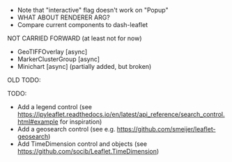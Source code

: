 * Note that "interactive" flag doesn't work on "Popup"
* WHAT ABOUT RENDERER ARG?
* Compare current components to dash-leaflet

NOT CARRIED FORWARD (at least not for now)

* GeoTIFFOverlay [async]        
* MarkerClusterGroup [async]
* Minichart [async] (partially added, but broken)

OLD TODO:

TODO:

* Add a legend control (see https://ipyleaflet.readthedocs.io/en/latest/api_reference/search_control.html#example for inspiration)
* Add a geosearch control (see e.g. https://github.com/smeijer/leaflet-geosearch)
* Add TimeDimension control and objects (see https://github.com/socib/Leaflet.TimeDimension)
